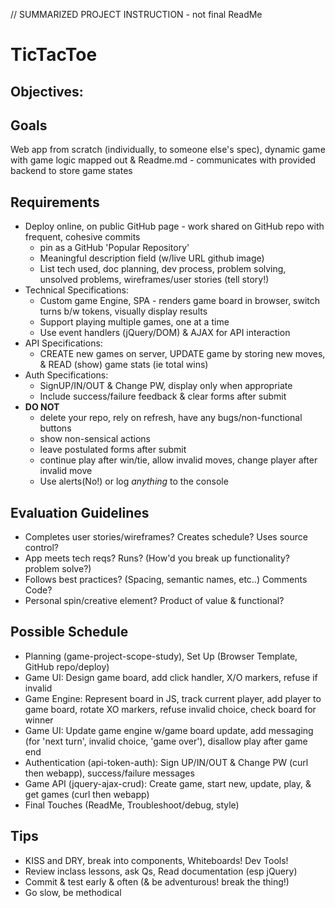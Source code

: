// SUMMARIZED PROJECT INSTRUCTION - not final ReadMe

# TicTacToe

## Objectives:

## Goals
Web app from scratch (individually, to someone else's spec), dynamic game with game logic mapped out & Readme.md - communicates with provided backend to store game states

## Requirements
* Deploy online, on public GitHub page - work shared on GitHub repo with frequent, cohesive commits
  - pin as a GitHub 'Popular Repository'
  - Meaningful description field (w/live URL github image)
  - List tech used, doc planning, dev process, problem solving, unsolved problems, wireframes/user stories (tell story!)
* Technical Specifications:
  - Custom game Engine, SPA - renders game board in browser, switch turns b/w tokens, visually display results
  - Support playing multiple games, one at a time
  - Use event handlers (jQuery/DOM) & AJAX for API interaction
* API Specifications:
  - CREATE new games on server, UPDATE game by storing new moves, & READ (show) game stats (ie total wins)
* Auth Specifications:
  - SignUP/IN/OUT & Change PW, display only when appropriate
  - Include success/failure feedback & clear forms after submit
* **DO NOT**
  - delete your repo, rely on refresh, have any bugs/non-functional buttons
  - show non-sensical actions
  - leave postulated forms after submit
  - continue play after win/tie, allow invalid moves, change player after invalid move
  - Use alerts(No!) or log *anything* to the console

## Evaluation Guidelines
* Completes user stories/wireframes? Creates schedule? Uses source control?
* App meets tech reqs? Runs? (How'd you break up functionality? problem solve?)
* Follows best practices? (Spacing, semantic names, etc..) Comments Code?
* Personal spin/creative element? Product of value & functional?

## Possible Schedule
* Planning (game-project-scope-study), Set Up (Browser Template, GitHub repo/deploy)
* Game UI: Design game board, add click handler, X/O markers, refuse if invalid
* Game Engine: Represent board in JS, track current player, add player to game board, rotate XO markers, refuse invalid choice, check board for winner
* Game UI: Update game engine w/game board update, add messaging (for 'next turn', invalid choice, 'game over'), disallow play after game end
* Authentication (api-token-auth): Sign UP/IN/OUT & Change PW (curl then webapp), success/failure messages
* Game API (jquery-ajax-crud): Create game, start new, update, play, & get games (curl then webapp)
* Final Touches (ReadMe, Troubleshoot/debug, style)

## Tips
* KISS and DRY, break into components, Whiteboards! Dev Tools!
* Review inclass lessons, ask Qs, Read documentation (esp jQuery)
* Commit & test early & often (& be adventurous! break the thing!)
* Go slow, be methodical
